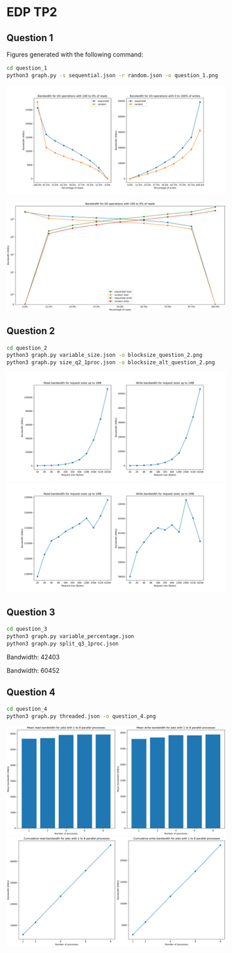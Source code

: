 # EDP TP2

## Question 1

Figures generated with the following command:

```bash
cd question_1
python3 graph.py -s sequential.json -r random.json -o question_1.png
```

![](./question_1/separated_question_1.png)

![](./question_1/merged_question_1.png)

## Question 2

```bash
cd question_2
python3 graph.py variable_size.json -o blocksize_question_2.png
python3 graph.py size_q2_1proc.json -o blocksize_alt_question_2.png
```

![](./question_2/blocksize_question_2.png)
![](./question_2/blocksize_alt_question_2.png)

## Question 3

```bash
cd question_3
python3 graph.py variable_percentage.json
python3 graph.py split_q3_1proc.json
```

Bandwidth:  42403

Bandwidth:  60452

## Question 4

```bash
cd question_4
python3 graph.py threaded.json -o question_4.png
```

![](./question_4/mean_question_4.png)
![](./question_4/cumulative_question_4.png)


